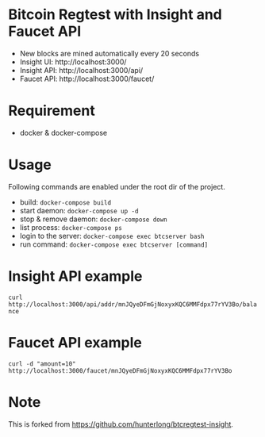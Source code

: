 # Bitcoin Regtest with Insight and Faucet API

* New blocks are mined automatically every 20 seconds
* Insight UI: http://localhost:3000/
* Insight API: http://localhost:3000/api/
* Faucet API: http://localhost:3000/faucet/

# Requirement
* docker & docker-compose

# Usage

Following commands are enabled under the root dir of the project.

* build: `docker-compose build`
* start daemon: `docker-compose up -d`
* stop & remove daemon: `docker-compose down`
* list process: `docker-compose ps`
* login to the server: `docker-compose exec btcserver bash`
* run command: `docker-compose exec btcserver [command]`

# Insight API example

`curl http://localhost:3000/api/addr/mnJQyeDFmGjNoxyxKQC6MMFdpx77rYV3Bo/balance`

# Faucet API example

`curl -d "amount=10"  http://localhost:3000/faucet/mnJQyeDFmGjNoxyxKQC6MMFdpx77rYV3Bo`

# Note

This is forked from https://github.com/hunterlong/btcregtest-insight.
